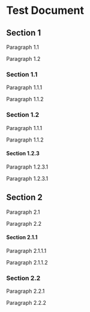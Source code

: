 # Test Document

## Section 1

Paragraph 1.1

Paragraph 1.2

### Section 1.1

Paragraph 1.1.1

Paragraph 1.1.2

### Section 1.2

Paragraph 1.1.1

Paragraph 1.1.2

#### Section 1.2.3

Paragraph 1.2.3.1

Paragraph 1.2.3.1

## Section 2

Paragraph 2.1

Paragraph 2.2

#### Section 2.1.1

Paragraph 2.1.1.1

Paragraph 2.1.1.2

### Section 2.2

Paragraph 2.2.1

Paragraph 2.2.2
